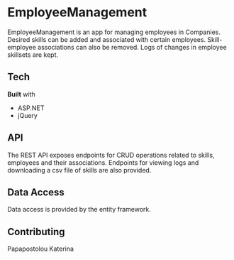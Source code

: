 # EmployeeManagement

EmployeeManagement is an app for managing employees in Companies. 
Desired skills can be added and associated with certain employees. Skill-employee associations can also be removed.
Logs of changes in employee skillsets are kept.

## Tech
**Built** with 
* ASP.NET
* jQuery 

## API
The REST API exposes endpoints for CRUD operations related to skills, employees and their associations.
Endpoints for viewing logs and downloading a csv file of skills are also provided.

## Data Access
Data access is provided by the entity framework.

## Contributing

Papapostolou Katerina
